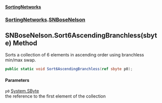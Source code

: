 #### [SortingNetworks](index.md 'index')
### [SortingNetworks](SortingNetworks.md 'SortingNetworks').[SNBoseNelson](SortingNetworks_SNBoseNelson.md 'SortingNetworks.SNBoseNelson')
## SNBoseNelson.Sort6AscendingBranchless(sbyte) Method
Sorts a collection of 6 elements in ascending order using branchless min/max swap.  
```csharp
public static void Sort6AscendingBranchless(ref sbyte p0);
```
#### Parameters
<a name='SortingNetworks_SNBoseNelson_Sort6AscendingBranchless(sbyte)_p0'></a>
`p0` [System.SByte](https://docs.microsoft.com/en-us/dotnet/api/System.SByte 'System.SByte')  
the reference to the first element of the collection
  
